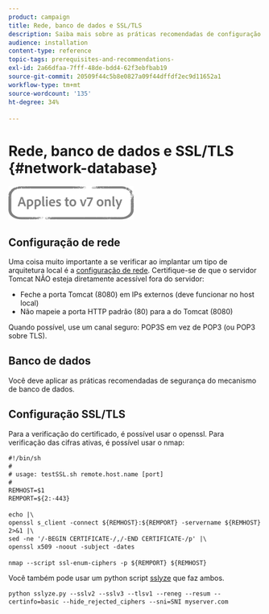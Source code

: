 ```yaml
---
product: campaign
title: Rede, banco de dados e SSL/TLS
description: Saiba mais sobre as práticas recomendadas de configuração de rede, banco de dados e SSL/TLS.
audience: installation
content-type: reference
topic-tags: prerequisites-and-recommendations-
exl-id: 2a66dfaa-7fff-48de-bdd4-62f3ebfbab19
source-git-commit: 20509f44c5b8e0827a09f44dffdf2ec9d11652a1
workflow-type: tm+mt
source-wordcount: '135'
ht-degree: 34%

---
```


# Rede, banco de dados e SSL/TLS {#network-database}

![](../../assets/v7-only.svg)

## Configuração de rede

Uma coisa muito importante a se verificar ao implantar um tipo de arquitetura local é a [configuração de rede](../../installation/using/network-configuration.md). Certifique-se de que o servidor Tomcat NÃO esteja diretamente acessível fora do servidor:

* Feche a porta Tomcat (8080) em IPs externos (deve funcionar no host local)
* Não mapeie a porta HTTP padrão (80) para a do Tomcat (8080)

Quando possível, use um canal seguro: POP3S em vez de POP3 (ou POP3 sobre TLS).

## Banco de dados

Você deve aplicar as práticas recomendadas de segurança do mecanismo de banco de dados.

## Configuração SSL/TLS

Para a verificação do certificado, é possível usar o openssl. Para verificação das cifras ativas, é possível usar o nmap:

```
#!/bin/sh
#
# usage: testSSL.sh remote.host.name [port]
#
REMHOST=$1
REMPORT=${2:-443}
 
echo |\
openssl s_client -connect ${REMHOST}:${REMPORT} -servername ${REMHOST} 2>&1 |\
sed -ne '/-BEGIN CERTIFICATE-/,/-END CERTIFICATE-/p' |\
openssl x509 -noout -subject -dates
   
nmap --script ssl-enum-ciphers -p ${REMPORT} ${REMHOST}
```

Você também pode usar um python script [sslyze](https://github.com/nabla-c0d3/sslyze/releases) que faz ambos.

```
python sslyze.py --sslv2 --sslv3 --tlsv1 --reneg --resum --certinfo=basic --hide_rejected_ciphers --sni=SNI myserver.com
```
